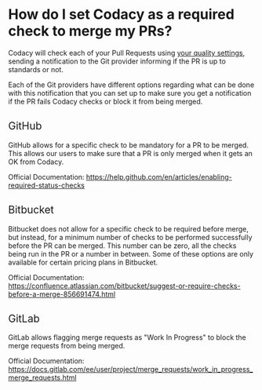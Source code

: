 # How do I set Codacy as a required check to merge my PRs?

<span style="font-weight: 400;">Codacy will check each of your Pull
Requests using </span>[<span style="font-weight: 400;">your quality
settings</span>](https://support.codacy.com/hc/en-us/articles/360009164573-Quality-Settings)<span
style="font-weight: 400;">, sending a notification to the Git provider
informing if the PR is up to standards or not.</span>

<span style="font-weight: 400;">Each of the Git providers have different
options regarding what can be done with this notification that you can
set up to make sure you get a notification if the PR fails Codacy checks
or block it from being merged. </span>

## <span style="font-weight: 400;">GitHub</span>

<span style="font-weight: 400;">GitHub allows for a specific check to be
mandatory for a PR to be merged. This allows our users to make sure that
a PR is only merged when it gets an OK from Codacy.</span>

<span style="font-weight: 400;">Official Documentation: </span>[<span
style="font-weight: 400;">https://help.github.com/en/articles/enabling-required-status-checks</span>](https://help.github.com/en/articles/enabling-required-status-checks)

## <span style="font-weight: 400;">Bitbucket</span>

<span style="font-weight: 400;">Bitbucket does not allow for a specific
check to be required before merge, but instead, for a minimum number of
checks to be performed successfully before the PR can be merged. This
number can be zero, all the checks being run in the PR or a number in
between. Some of these options are only available for certain pricing
plans in Bitbucket.  </span>

<span style="font-weight: 400;">Official Documentation: </span>[<span
style="font-weight: 400;">https://confluence.atlassian.com/bitbucket/suggest-or-require-checks-before-a-merge-856691474.html</span>](https://confluence.atlassian.com/bitbucket/suggest-or-require-checks-before-a-merge-856691474.html)

## <span style="font-weight: 400;">GitLab</span>

<span style="font-weight: 400;">GitLab allows flagging merge requests as
"Work In Progress" to block the merge requests from being merged.</span>

<span style="font-weight: 400;">Official Documentation:
<https://docs.gitlab.com/ee/user/project/merge_requests/work_in_progress_merge_requests.html></span>
